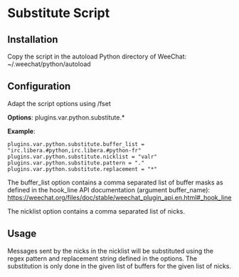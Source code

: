 # Substitute Script

## Installation

Copy the script in the autoload Python directory of WeeChat:
~/.weechat/python/autoload

## Configuration

Adapt the script options using /fset  

**Options**: plugins.var.python.substitute.\*  

**Example**:  
```
plugins.var.python.substitute.buffer_list = "irc.libera.#python,irc.libera.#python-fr"  
plugins.var.python.substitute.nicklist = "valr"  
plugins.var.python.substitute.pattern = "."  
plugins.var.python.substitute.replacement = "*"  
```  

The buffer_list option contains a comma separated list of buffer masks as defined in the hook_line API documentation (argument buffer_name): https://weechat.org/files/doc/stable/weechat_plugin_api.en.html#_hook_line  

The nicklist option contains a comma separated list of nicks.

## Usage

Messages sent by the nicks in the nicklist will be substituted using the regex pattern and replacement string defined in the options.
The substitution is only done in the given list of buffers for the given list of nicks.
